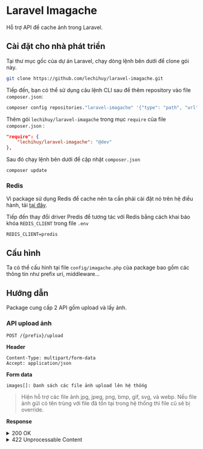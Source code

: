 # Laravel Imagache
Hỗ trợ API để cache ảnh trong Laravel.

## Cài đặt cho nhà phát triển

Tại thư mục gốc của dự án Laravel, chạy dòng lệnh bên dưới để clone gói này.

```sh
git clone https://github.com/lechihuy/laravel-imagache.git
```

Tiếp đến, bạn có thể sử dụng câu lệnh CLI sau để thêm repository vào file `composer.json`:

```sh
composer config repositories."laravel-imagache" '{"type": "path", "url": "./laravel-imagache"}' --file composer.json
```

Thêm gói `lechihuy/laravel-imagache` trong mục `require` của file `composer.json` :

```json
"require": {
    "lechihuy/laravel-imagache": "@dev"
},
```

Sau đó chạy lệnh bên dưới để cập nhật `composer.json`

```
composer update
```

### Redis
Vì package sử dụng Redis để cache nên ta cần phải cài đặt nó trên hệ điều hành, tải [tại đây](https://redis.io/).

Tiếp đến thay đổi driver Predis để tương tác với Redis bằng cách khai báo khóa `REDIS_CLIENT` trong file `.env`

```
REDIS_CLIENT=predis
```

## Cấu hình
Ta có thể cấu hình tại file `config/imagache.php` của package bao gồm các thông tin như prefix uri, middleware...

## Hướng dẫn
Package cung cấp 2 API gồm upload và lấy ảnh.

### API upload ảnh
```
POST /{prefix}/upload
```

**Header**
```
Content-Type: multipart/form-data
Accept: application/json
```

**Form data**
```
images[]: Danh sách các file ảnh upload lên hệ thống
```

> Hiện hỗ trợ các file ảnh jpg, jpeg, png, bmp, gif, svg, và webp.
> Nếu file ảnh gửi có tên trùng với file đã tồn tại trong hệ thống thì file cũ sẽ bị override.

**Response**
<details>
<summary>200 OK</summary>
```
{
    "urls": [
        "http://localhost:8000/images/IMG_1672.JPG",
        "http://localhost:8000/images/IMG_1678.JPG"
    ]
}
```
</details>

<details>
<summary>422 Unprocessable Content</summary>
```
{
    "message": "The given data was invalid.",
    "errors": {
        "images.0": [
            "The images.0 must be an image."
        ],
        "images.1": [
            "The images.1 must be an image."
        ]
    }
}
```
</details>